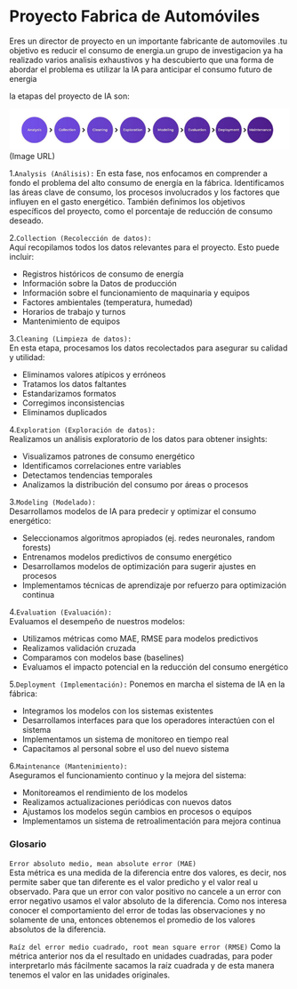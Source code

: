 # Proyecto Fabrica de Automóviles

Eres un director de proyecto en un importante fabricante de automoviles .tu objetivo es reducir 
el consumo de energia.un grupo de investigacion ya ha realizado varios analisis exhaustivos y ha descubierto que una forma de abordar el problema es utilizar la IA para anticipar el consumo futuro de energia

la etapas del proyecto de IA son:

![Proyecto](../img/proyecto.PNG) (Image URL)

1.`Analysis (Análisis):`
En esta fase, nos enfocamos en comprender a fondo el problema del alto consumo de energía en la fábrica. Identificamos las áreas clave de consumo, los procesos involucrados y los factores que influyen en el gasto energético. También definimos los objetivos específicos del proyecto, como el porcentaje de reducción de consumo deseado.  

2.`Collection (Recolección de datos):`  
Aquí recopilamos todos los datos relevantes para el proyecto. Esto puede incluir:  
- Registros históricos de consumo de energía  
- Información sobre la Datos de producción  
- Información sobre el funcionamiento de maquinaria y equipos  
- Factores ambientales (temperatura, humedad)  
- Horarios de trabajo y turnos  
- Mantenimiento de equipos  

3.`Cleaning (Limpieza de datos):`  
En esta etapa, procesamos los datos recolectados para asegurar su calidad y utilidad:  
- Eliminamos valores atípicos y erróneos  
- Tratamos los datos faltantes  
- Estandarizamos formatos  
- Corregimos inconsistencias  
- Eliminamos duplicados  


4.`Exploration (Exploración de datos):`  
Realizamos un análisis exploratorio de los datos para obtener insights:  
- Visualizamos patrones de consumo energético  
- Identificamos correlaciones entre variables  
- Detectamos tendencias temporales  
- Analizamos la distribución del consumo por áreas o procesos  


3.`Modeling (Modelado):`  
Desarrollamos modelos de IA para predecir y optimizar el consumo energético:  
- Seleccionamos algoritmos apropiados (ej. redes neuronales, random forests)  
- Entrenamos modelos predictivos de consumo energético  
- Desarrollamos modelos de optimización para sugerir ajustes en procesos  
- Implementamos técnicas de aprendizaje por refuerzo para optimización continua  


4.`Evaluation (Evaluación):`  
Evaluamos el desempeño de nuestros modelos:  
- Utilizamos métricas como MAE, RMSE para modelos predictivos 
- Realizamos validación cruzada  
- Comparamos con modelos base (baselines)   
- Evaluamos el impacto potencial en la reducción del consumo energético 


5.`Deployment (Implementación):`
Ponemos en marcha el sistema de IA en la fábrica:   
- Integramos los modelos con los sistemas existentes  
- Desarrollamos interfaces para que los operadores interactúen con el sistema  
- Implementamos un sistema de monitoreo en tiempo real  
- Capacitamos al personal sobre el uso del nuevo sistema  


6.`Maintenance (Mantenimiento):`  
Aseguramos el funcionamiento continuo y la mejora del sistema:  
- Monitoreamos el rendimiento de los modelos  
- Realizamos actualizaciones periódicas con nuevos datos  
- Ajustamos los modelos según cambios en procesos o equipos  
- Implementamos un sistema de retroalimentación para mejora continua  

### Glosario

`Error absoluto medio, mean absolute error (MAE)`  
Esta métrica es una medida de la diferencia entre dos valores, es decir, nos permite saber que tan diferente es el valor predicho y el valor real u observado. Para que un error con valor positivo no cancele a un error con error negativo usamos el valor absoluto de la diferencia. Como nos interesa conocer el comportamiento del error de todas las observaciones y no solamente de una, entonces obtenemos el promedio de los valores absolutos de la diferencia.

`Raíz del error medio cuadrado, root mean square error (RMSE)`
Como la métrica anterior nos da el resultado en unidades cuadradas, para poder interpretarlo más fácilmente sacamos la raíz cuadrada y de esta manera tenemos el valor en las unidades originales.

